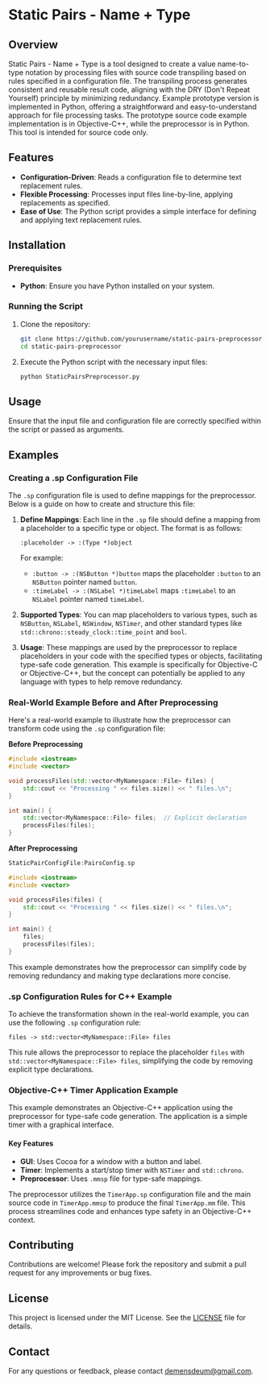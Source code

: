 # Static Pairs - Name + Type

## Overview

Static Pairs - Name + Type is a tool designed to create a value name-to-type notation by processing files with source code transpiling based on rules specified in a configuration file. The transpiling process generates consistent and reusable result code, aligning with the DRY (Don't Repeat Yourself) principle by minimizing redundancy. 
Example prototype version is implemented in Python, offering a straightforward and easy-to-understand approach for file processing tasks. The prototype source code example implementation is in Objective-C++, while the preprocessor is in Python. This tool is intended for source code only.

## Features

- **Configuration-Driven**: Reads a configuration file to determine text replacement rules.
- **Flexible Processing**: Processes input files line-by-line, applying replacements as specified.
- **Ease of Use**: The Python script provides a simple interface for defining and applying text replacement rules.

## Installation

### Prerequisites

- **Python**: Ensure you have Python installed on your system.

### Running the Script

1. Clone the repository:
   ```bash
   git clone https://github.com/yourusername/static-pairs-preprocessor.git
   cd static-pairs-preprocessor
   ```

2. Execute the Python script with the necessary input files:
   ```bash
   python StaticPairsPreprocessor.py
   ```

## Usage

Ensure that the input file and configuration file are correctly specified within the script or passed as arguments.

## Examples

### Creating a .sp Configuration File

The `.sp` configuration file is used to define mappings for the preprocessor. Below is a guide on how to create and structure this file:

1. **Define Mappings**: Each line in the `.sp` file should define a mapping from a placeholder to a specific type or object. The format is as follows:
   ```
   :placeholder -> :(Type *)object
   ```
   For example:
   - `:button -> :(NSButton *)button` maps the placeholder `:button` to an `NSButton` pointer named `button`.
   - `:timeLabel -> :(NSLabel *)timeLabel` maps `:timeLabel` to an `NSLabel` pointer named `timeLabel`.

2. **Supported Types**: You can map placeholders to various types, such as `NSButton`, `NSLabel`, `NSWindow`, `NSTimer`, and other standard types like `std::chrono::steady_clock::time_point` and `bool`.

3. **Usage**: These mappings are used by the preprocessor to replace placeholders in your code with the specified types or objects, facilitating type-safe code generation. This example is specifically for Objective-C or Objective-C++, but the concept can potentially be applied to any language with types to help remove redundancy.

### Real-World Example Before and After Preprocessing

Here's a real-world example to illustrate how the preprocessor can transform code using the `.sp` configuration file:

**Before Preprocessing**
```cpp
#include <iostream>
#include <vector>

void processFiles(std::vector<MyNamespace::File> files) {  
    std::cout << "Processing " << files.size() << " files.\n";
}

int main() {
    std::vector<MyNamespace::File> files;  // Explicit declaration
    processFiles(files);
}
```

**After Preprocessing**
```cpp
StaticPairConfigFile:PairsConfig.sp

#include <iostream>
#include <vector>

void processFiles(files) {
    std::cout << "Processing " << files.size() << " files.\n";
}

int main() {
    files;
    processFiles(files);
}
```

This example demonstrates how the preprocessor can simplify code by removing redundancy and making type declarations more concise.

### .sp Configuration Rules for C++ Example

To achieve the transformation shown in the real-world example, you can use the following `.sp` configuration rule:

```plaintext
files -> std::vector<MyNamespace::File> files
```

This rule allows the preprocessor to replace the placeholder `files` with `std::vector<MyNamespace::File> files`, simplifying the code by removing explicit type declarations.

### Objective-C++ Timer Application Example

This example demonstrates an Objective-C++ application using the preprocessor for type-safe code generation. The application is a simple timer with a graphical interface.

#### Key Features

- **GUI**: Uses Cocoa for a window with a button and label.
- **Timer**: Implements a start/stop timer with `NSTimer` and `std::chrono`.
- **Preprocessor**: Uses `.mmsp` file for type-safe mappings.

The preprocessor utilizes the `TimerApp.sp` configuration file and the main source code in `TimerApp.mmsp` to produce the final `TimerApp.mm` file. This process streamlines code and enhances type safety in an Objective-C++ context.

## Contributing

Contributions are welcome! Please fork the repository and submit a pull request for any improvements or bug fixes.

## License

This project is licensed under the MIT License. See the [LICENSE](LICENSE) file for details.

## Contact

For any questions or feedback, please contact demensdeum@gmail.com.
